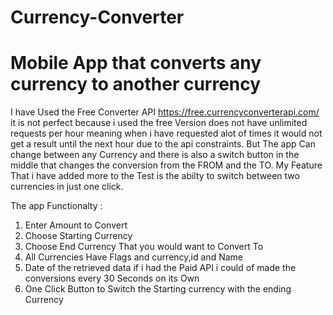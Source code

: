 # Currency-Converter
<h1>Mobile App that converts any currency to another currency</h1>

I have Used the Free Converter API https://free.currencyconverterapi.com/ it is not perfect because i used  the free Version does not have unlimited requests per hour meaning when i have requested alot of times it would not get a result until the next hour due to the api constraints. But The app Can change between any Currency and there is also a switch button in the middle that changes the conversion from the FROM and the TO. My Feature That i have added more to the Test is the abilty to switch between two currencies in just one click.

The app Functionalty :<br />
<ol>
  <li> Enter Amount to Convert</li>
<li> Choose Starting Currency</li>
<li> Choose End Currency That you would want to Convert To</li>
<li> All Currencies Have Flags and currency,id and Name</li>
<li> Date of the retrieved data if i had the Paid API i could of made the conversions every 30 Seconds on its Own</li>
<li> One Click Button to Switch the Starting currency with the ending Currency</li>
</ol>

